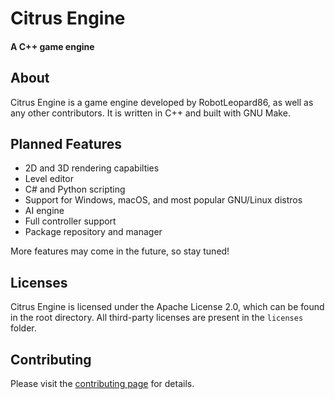 # Citrus Engine  
#### A C++ game engine  

## About
Citrus Engine is a game engine developed by RobotLeopard86, as well as any other contributors. It is written in C++ and built with GNU Make.

## Planned Features
* 2D and 3D rendering capabilties
* Level editor
* C# and Python scripting
* Support for Windows, macOS, and most popular GNU/Linux distros
* AI engine
* Full controller support
* Package repository and manager

More features may come in the future, so stay tuned!

## Licenses
Citrus Engine is licensed under the Apache License 2.0, which can be found in the root directory. All third-party licenses are present in the `licenses` folder.

## Contributing
Please visit the [contributing page](CONTRIBUTING.md) for details.
